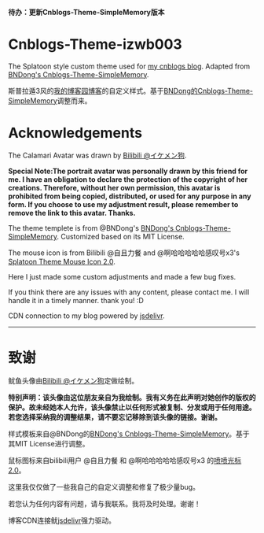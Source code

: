 #### 待办：更新Cnblogs-Theme-SimpleMemory版本

# Cnblogs-Theme-izwb003
The Splatoon style custom theme used for [my cnblogs blog](https://www.cnblogs.com/izwb003/). Adapted from [BNDong's Cnblogs-Theme-SimpleMemory](https://github.com/BNDong/Cnblogs-Theme-SimpleMemory).

斯普拉遁3风的[我的博客园博客](https://www.cnblogs.com/izwb003/)的自定义样式。基于[BNDong的Cnblogs-Theme-SimpleMemory](https://github.com/BNDong/Cnblogs-Theme-SimpleMemory)调整而来。

# Acknowledgements
The Calamari Avatar was drawn by [Bilibili @イケメン狗](https://space.bilibili.com/162775917).

**Special Note:The portrait avatar was personally drawn by this friend for me. I have an obligation to declare the protection of the copyright of her creations. Therefore, without her own permission, this avatar is prohibited from being copied, distributed, or used for any purpose in any form. If you choose to use my adjustment result, please remember to remove the link to this avatar. Thanks.**

The theme templete is from @BNDong's [BNDong's Cnblogs-Theme-SimpleMemory](https://github.com/BNDong/Cnblogs-Theme-SimpleMemory). Customized based on its MIT License.

The mouse icon is from Bilibili @自且力餐 and @啊哈哈哈哈哈感叹号x3's [Splatoon Theme Mouse Icon 2.0](https://www.bilibili.com/video/BV1Ds4y197A1/).

Here I just made some custom adjustments and made a few bug fixes.

If you think there are any issues with any content, please contact me. I will handle it in a timely manner. thank you! :D

CDN connection to my blog powered by [jsdelivr](https://github.com/jsdelivr/jsdelivr).

---

# 致谢
鱿鱼头像由[Bilibili @イケメン狗](https://space.bilibili.com/162775917)定做绘制。

**特别声明：该头像由这位朋友亲自为我绘制。我有义务在此声明对她创作的版权的保护。故未经她本人允许，该头像禁止以任何形式被复制、分发或用于任何用途。若您选择采纳我的调整结果，请不要忘记移除到该头像的链接。谢谢。**

样式模板来自@BNDong的[BNDong's Cnblogs-Theme-SimpleMemory](https://github.com/BNDong/Cnblogs-Theme-SimpleMemory)。基于其MIT License进行调整。

鼠标图标来自bilibili用户 @自且力餐 和 @啊哈哈哈哈哈感叹号x3 的[喷喷光标2.0](https://www.bilibili.com/video/BV1Ds4y197A1/)。

这里我仅仅做了一些我自己的自定义调整和修复了极少量bug。

若您认为任何内容有问题，请与我联系。我将及时处理。谢谢！

博客CDN连接鱿[jsdelivr](https://github.com/jsdelivr/jsdelivr)强力驱动。
